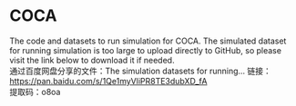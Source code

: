 # COCA
The code and datasets to run simulation for COCA. 
The simulated dataset for running simulation is too large to upload directly to GitHub, so please visit the link below to download it if needed.  
通过百度网盘分享的文件：The simulation datasets for running... 
链接：https://pan.baidu.com/s/1Qe1myVliPR8TE3dubXD_fA  
提取码：o8oa
